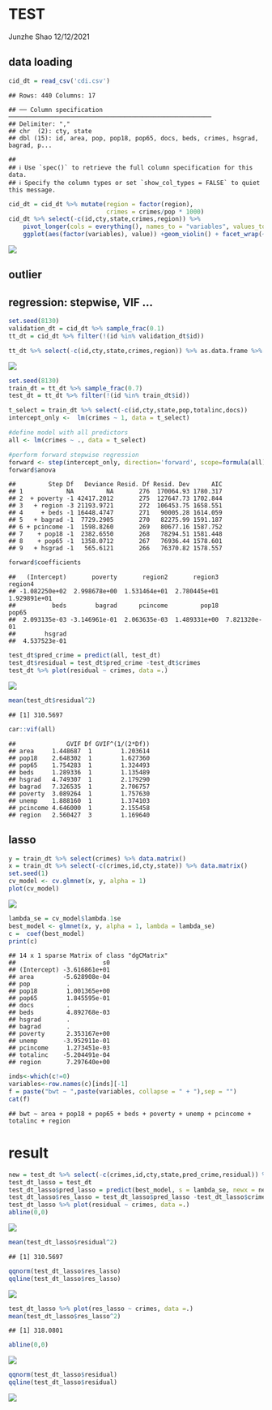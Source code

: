 TEST
================
Junzhe Shao
12/12/2021

## data loading

``` r
cid_dt = read_csv('cdi.csv')
```

    ## Rows: 440 Columns: 17

    ## ── Column specification ────────────────────────────────────────────────────────
    ## Delimiter: ","
    ## chr  (2): cty, state
    ## dbl (15): id, area, pop, pop18, pop65, docs, beds, crimes, hsgrad, bagrad, p...

    ## 
    ## ℹ Use `spec()` to retrieve the full column specification for this data.
    ## ℹ Specify the column types or set `show_col_types = FALSE` to quiet this message.

``` r
cid_dt = cid_dt %>% mutate(region = factor(region),
                           crimes = crimes/pop * 1000)
cid_dt %>% select(-c(id,cty,state,crimes,region)) %>%
    pivot_longer(cols = everything(), names_to = "variables", values_to = "value") %>%
    ggplot(aes(factor(variables), value)) +geom_violin() + facet_wrap(~variables, scale="free")
```

![](test_files/figure-gfm/unnamed-chunk-1-1.png)<!-- -->

## outlier

## regression: stepwise, VIF …

``` r
set.seed(8130)
validation_dt = cid_dt %>% sample_frac(0.1)
tt_dt = cid_dt %>% filter(!(id %in% validation_dt$id))

tt_dt %>% select(-c(id,cty,state,crimes,region)) %>% as.data.frame %>% plot(pch=20 , cex=1.5 , col="#69b3a2")
```

![](test_files/figure-gfm/unnamed-chunk-3-1.png)<!-- -->

``` r
set.seed(8130)
train_dt = tt_dt %>% sample_frac(0.7)
test_dt = tt_dt %>% filter(!(id %in% train_dt$id))

t_select = train_dt %>% select(-c(id,cty,state,pop,totalinc,docs))
intercept_only <-  lm(crimes ~ 1, data = t_select)

#define model with all predictors
all <- lm(crimes ~ ., data = t_select)

#perform forward stepwise regression
forward <- step(intercept_only, direction='forward', scope=formula(all), trace=0)
forward$anova
```

    ##         Step Df   Deviance Resid. Df Resid. Dev      AIC
    ## 1            NA         NA       276  170064.93 1780.317
    ## 2  + poverty -1 42417.2012       275  127647.73 1702.844
    ## 3   + region -3 21193.9721       272  106453.75 1658.551
    ## 4     + beds -1 16448.4747       271   90005.28 1614.059
    ## 5   + bagrad -1  7729.2905       270   82275.99 1591.187
    ## 6 + pcincome -1  1598.8260       269   80677.16 1587.752
    ## 7    + pop18 -1  2382.6550       268   78294.51 1581.448
    ## 8    + pop65 -1  1358.0712       267   76936.44 1578.601
    ## 9   + hsgrad -1   565.6121       266   76370.82 1578.557

``` r
forward$coefficients
```

    ##   (Intercept)       poverty       region2       region3       region4 
    ## -1.082250e+02  2.998678e+00  1.531464e+01  2.780445e+01  1.929891e+01 
    ##          beds        bagrad      pcincome         pop18         pop65 
    ##  2.093135e-03 -3.146961e-01  2.063635e-03  1.489331e+00  7.821320e-01 
    ##        hsgrad 
    ##  4.537523e-01

``` r
test_dt$pred_crime = predict(all, test_dt)
test_dt$residual = test_dt$pred_crime -test_dt$crimes
test_dt %>% plot(residual ~ crimes, data =.)
```

![](test_files/figure-gfm/unnamed-chunk-3-2.png)<!-- -->

``` r
mean(test_dt$residual^2)
```

    ## [1] 310.5697

``` r
car::vif(all)
```

    ##              GVIF Df GVIF^(1/(2*Df))
    ## area     1.448687  1        1.203614
    ## pop18    2.648302  1        1.627360
    ## pop65    1.754283  1        1.324493
    ## beds     1.289336  1        1.135489
    ## hsgrad   4.749307  1        2.179290
    ## bagrad   7.326535  1        2.706757
    ## poverty  3.089264  1        1.757630
    ## unemp    1.888160  1        1.374103
    ## pcincome 4.646000  1        2.155458
    ## region   2.560427  3        1.169640

## lasso

``` r
y = train_dt %>% select(crimes) %>% data.matrix()
x = train_dt %>% select(-c(crimes,id,cty,state)) %>% data.matrix()
set.seed(1)
cv_model <- cv.glmnet(x, y, alpha = 1)
plot(cv_model)
```

![](test_files/figure-gfm/unnamed-chunk-4-1.png)<!-- -->

``` r
lambda_se = cv_model$lambda.1se
best_model <- glmnet(x, y, alpha = 1, lambda = lambda_se)
c =  coef(best_model)
print(c)
```

    ## 14 x 1 sparse Matrix of class "dgCMatrix"
    ##                        s0
    ## (Intercept) -3.616861e+01
    ## area        -5.628908e-04
    ## pop          .           
    ## pop18        1.001365e+00
    ## pop65        1.845595e-01
    ## docs         .           
    ## beds         4.892768e-03
    ## hsgrad       .           
    ## bagrad       .           
    ## poverty      2.353167e+00
    ## unemp       -3.952911e-01
    ## pcincome     1.273451e-03
    ## totalinc    -5.204491e-04
    ## region       7.297640e+00

``` r
inds<-which(c!=0)
variables<-row.names(c)[inds][-1]
f = paste("bwt ~ ",paste(variables, collapse = " + "),sep = "")
cat(f)
```

    ## bwt ~ area + pop18 + pop65 + beds + poverty + unemp + pcincome + totalinc + region

# result

``` r
new = test_dt %>% select(-c(crimes,id,cty,state,pred_crime,residual)) %>% data.matrix()
test_dt_lasso = test_dt
test_dt_lasso$pred_lasso = predict(best_model, s = lambda_se, newx = new)
test_dt_lasso$res_lasso = test_dt_lasso$pred_lasso -test_dt_lasso$crimes
test_dt_lasso %>% plot(residual ~ crimes, data =.)
abline(0,0)
```

![](test_files/figure-gfm/unnamed-chunk-5-1.png)<!-- -->

``` r
mean(test_dt_lasso$residual^2)
```

    ## [1] 310.5697

``` r
qqnorm(test_dt_lasso$res_lasso)
qqline(test_dt_lasso$res_lasso) 
```

![](test_files/figure-gfm/unnamed-chunk-5-2.png)<!-- -->

``` r
test_dt_lasso %>% plot(res_lasso ~ crimes, data =.)
mean(test_dt_lasso$res_lasso^2)
```

    ## [1] 318.0801

``` r
abline(0,0)
```

![](test_files/figure-gfm/unnamed-chunk-5-3.png)<!-- -->

``` r
qqnorm(test_dt_lasso$residual)
qqline(test_dt_lasso$residual) 
```

![](test_files/figure-gfm/unnamed-chunk-5-4.png)<!-- -->
